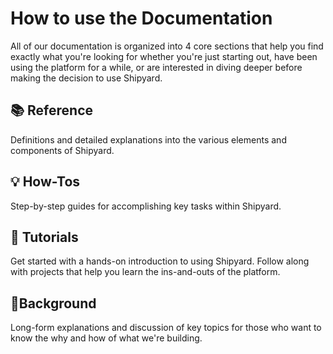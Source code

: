 # How to use the Documentation

All of our documentation is organized into 4 core sections that help you find exactly what you're looking for whether you're just starting out, have been using the platform for a while, or are interested in diving deeper before making the decision to use Shipyard.

## 📚 Reference

Definitions and detailed explanations into the various elements and components of Shipyard.

## 💡 How-Tos

Step-by-step guides for accomplishing key tasks within Shipyard.

## 🚀 Tutorials

Get started with a hands-on introduction to using Shipyard. Follow along with projects that help you learn the ins-and-outs of the platform.

## 📝Background

Long-form explanations and discussion of key topics for those who want to know the why and how of what we're building.

